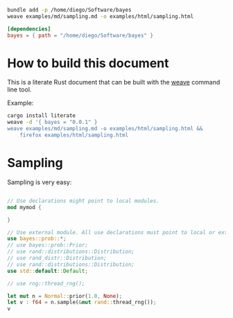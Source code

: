 ```bash
bundle add -p /home/diego/Software/bayes
weave examples/md/sampling.md -o examples/html/sampling.html
```

```toml
[dependencies]
bayes = { path = "/home/diego/Software/bayes" }
```

# How to build this document

This is a literate Rust document that can be built with the [weave](http://crates.io/literate)
command line tool. 

Example:

```bash
cargo install literate
weave -d '{ bayes = "0.0.1" }
weave examples/md/sampling.md -o examples/html/sampling.html && 
    firefox examples/html/sampling.html
```

# Sampling

Sampling is very easy:

```rust

// Use declarations might point to local modules.
mod mymod {

}

// Use external module. All use declarations must point to local or external crate modules.
use bayes::prob::*;
// use bayes::prob::Prior;
// use rand::distributions::Distribution;
// use rand_distr::Distribution;
// use rand::distributions::Distribution;
use std::default::Default;

// use rng::thread_rng();

let mut n = Normal::prior(1.0, None);
let v : f64 = n.sample(&mut rand::thread_rng());
v
```


